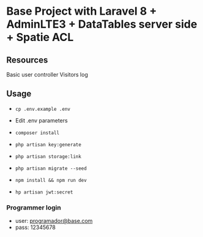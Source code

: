 # Base Project with Laravel 8 + AdminLTE3 + DataTables server side + Spatie ACL

## Resources

Basic user controller
Visitors log

## Usage</h5>

- `cp .env.example .env`
- Edit .env parameters

- `composer install`
- `php artisan key:generate`
- `php artisan storage:link`
- `php artisan migrate --seed`
- `npm install && npm run dev`
- `hp artisan jwt:secret`

### Programmer login

- user: <programador@base.com>
- pass: 12345678
